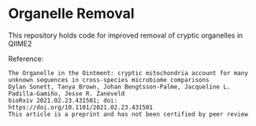 # Organelle Removal

This repository holds code for improved removal of cryptic organelles in QIIME2

Reference:
```
The Organelle in the Ointment: cryptic mitochondria account for many unknown sequences in cross-species microbiome comparisons
Dylan Sonett, Tanya Brown, Johan Bengtsson-Palme, Jacqueline L. Padilla-Gamiño, Jesse R. Zaneveld
bioRxiv 2021.02.23.431501; doi: https://doi.org/10.1101/2021.02.23.431501
This article is a preprint and has not been certified by peer review
```
